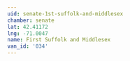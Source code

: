 ```yaml
---
uid: senate-1st-suffolk-and-middlesex
chamber: senate
lat: 42.41172
lng: -71.0047
name: First Suffolk and Middlesex
van_id: '034'
---
```

